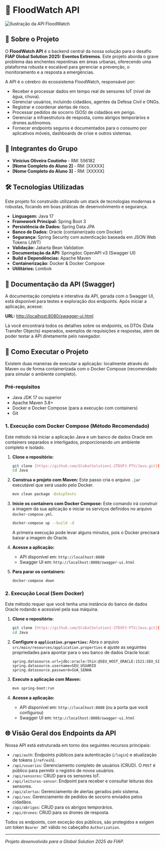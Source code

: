 # 🌊 FloodWatch API

![Ilustração da API FloodWatch](https://placehold.co/800x250/007BFF/FFFFFF?text=FloodWatch+-+API+Inteligente)

## 📖 Sobre o Projeto

O **FloodWatch API** é o backend central da nossa solução para o desafio **FIAP Global Solution 2025: Eventos Extremos**. Este projeto aborda o grave problema das enchentes repentinas em áreas urbanas, oferecendo uma plataforma robusta e escalável para gerenciar a prevenção, o monitoramento e a resposta a emergências.

A API é o cérebro do ecossistema FloodWatch, responsável por:
-   Receber e processar dados em tempo real de sensores IoT (nível de água, chuva).
-   Gerenciar usuários, incluindo cidadãos, agentes da Defesa Civil e ONGs.
-   Registrar e coordenar alertas de risco.
-   Processar pedidos de socorro (SOS) de cidadãos em perigo.
-   Gerenciar a infraestrutura de resposta, como abrigos temporários e drones autônomos.
-   Fornecer endpoints seguros e documentados para o consumo por aplicativos móveis, dashboards de crise e outros sistemas.

## 👥 Integrantes do Grupo

-   **Vinicius Oliveira Coutinho** - RM: 556182
-   **\[Nome Completo do Aluno 2\]** - RM: \[XXXXX\]
-   **\[Nome Completo do Aluno 3\]** - RM: \[XXXXX\]

## 🛠️ Tecnologias Utilizadas

Este projeto foi construído utilizando um stack de tecnologias modernas e robustas, focando em boas práticas de desenvolvimento e segurança.

-   **Linguagem:** Java 17
-   **Framework Principal:** Spring Boot 3
-   **Persistência de Dados:** Spring Data JPA
-   **Banco de Dados:** Oracle (containerizado com Docker)
-   **Segurança:** Spring Security com autenticação baseada em JSON Web Tokens (JWT)
-   **Validação:** Jakarta Bean Validation
-   **Documentação da API:** Springdoc OpenAPI v3 (Swagger UI)
-   **Build e Dependências:** Apache Maven
-   **Containerização:** Docker & Docker Compose
-   **Utilitários:** Lombok

## 📄 Documentação da API (Swagger)

A documentação completa e interativa da API, gerada com o Swagger UI, está disponível para testes e exploração dos endpoints. Após iniciar a aplicação, acesse:

**URL:** [http://localhost:8080/swagger-ui.html](http://localhost:8080/swagger-ui.html)

Lá você encontrará todos os detalhes sobre os endpoints, os DTOs (Data Transfer Objects) esperados, exemplos de requisições e respostas, além de poder testar a API diretamente pelo navegador.

## 🚀 Como Executar o Projeto

Existem duas maneiras de executar a aplicação: localmente através do Maven ou de forma containerizada com o Docker Compose (recomendado para simular o ambiente completo).

### Pré-requisitos

-   Java JDK 17 ou superior
-   Apache Maven 3.8+
-   Docker e Docker Compose (para a execução com containers)
-   Git

### 1. Execução com Docker Compose (Método Recomendado)

Este método irá iniciar a aplicação Java e um banco de dados Oracle em containers separados e interligados, proporcionando um ambiente completo e isolado.

1.  **Clone o repositório:**
    ```bash
    git clone [https://github.com/GlobalSolution1-2TDSPJ-PTV/Java.git](https://github.com/GlobalSolution1-2TDSPJ-PTV/Java.git)
    cd Java
    ```

2.  **Construa o projeto com Maven:**
    Este passo cria o arquivo `.jar` executável que será usado pelo Docker.
    ```bash
    mvn clean package -DskipTests
    ```

3.  **Inicie os containers com Docker Compose:**
    Este comando irá construir a imagem da sua aplicação e iniciar os serviços definidos no arquivo `docker-compose.yml`.
    ```bash
    docker-compose up --build -d
    ```
    A primeira execução pode levar alguns minutos, pois o Docker precisará baixar a imagem do Oracle.

4.  **Acesse a aplicação:**
    -   API disponível em: `http://localhost:8080`
    -   Swagger UI em: `http://localhost:8080/swagger-ui.html`

5.  **Para parar os containers:**
    ```bash
    docker-compose down
    ```

### 2. Execução Local (Sem Docker)

Este método requer que você tenha uma instância do banco de dados Oracle rodando e acessível pela sua máquina.

1.  **Clone o repositório:**
    ```bash
    git clone [https://github.com/GlobalSolution1-2TDSPJ-PTV/Java.git](https://github.com/GlobalSolution1-2TDSPJ-PTV/Java.git)
    cd Java
    ```

2.  **Configure o `application.properties`:**
    Abra o arquivo `src/main/resources/application.properties` e ajuste as seguintes propriedades para apontar para o seu banco de dados Oracle local:
    ```properties
    spring.datasource.url=jdbc:oracle:thin:@SEU_HOST_ORACLE:1521:SEU_SID
    spring.datasource.username=SEU_USUARIO
    spring.datasource.password=SUA_SENHA
    ```

3.  **Execute a aplicação com Maven:**
    ```bash
    mvn spring-boot:run
    ```

4.  **Acesse a aplicação:**
    -   API disponível em: `http://localhost:8080` (ou a porta que você configurou)
    -   Swagger UI em: `http://localhost:8080/swagger-ui.html`

## 🌐 Visão Geral dos Endpoints da API

Nossa API está estruturada em torno dos seguintes recursos principais:

-   `/api/auth`: Endpoints públicos para autenticação (`/login`) e atualização de tokens (`/refresh`).
-   `/api/usuarios`: Gerenciamento completo de usuários (CRUD). O `POST` é público para permitir o registro de novos usuários.
-   `/api/sensores`: CRUD para os sensores IoT.
-   `/api/leituras-sensor`: Endpoint para receber e consultar leituras dos sensores.
-   `/api/alertas`: Gerenciamento de alertas gerados pelo sistema.
-   `/api/sos`: Gerenciamento de pedidos de socorro enviados pelos cidadãos.
-   `/api/abrigos`: CRUD para os abrigos temporários.
-   `/api/drones`: CRUD para os drones de resposta.

Todos os endpoints, com exceção dos públicos, são protegidos e exigem um token `Bearer JWT` válido no cabeçalho `Authorization`.

---

*Projeto desenvolvido para a Global Solution 2025 da FIAP.*
